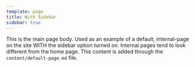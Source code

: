 ```yaml
---
template: page
title: With Sidebar
sidebar: true
---
```


This is the main page body. Used as an example of a default, internal-page on the site WITH the sidebar option turned on. Internal pages tend to look different from the home page.
This content is added through the `content/default-page.md` file.
